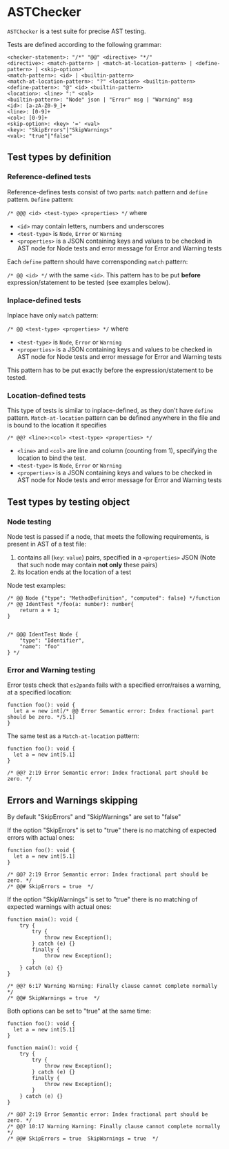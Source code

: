 # ASTChecker

`ASTChecker` is a test suite for precise AST testing.

Tests are defined according to the following grammar:

```
<checker-statement>: "/*" "@@" <directive> "*/"
<directive>: <match-pattern> | <match-at-location-pattern> | <define-pattern> | <skip-option>*
<match-pattern>: <id> | <builtin-pattern>
<match-at-location-pattern>: "?" <location> <builtin-pattern>
<define-pattern>: "@" <id> <builtin-pattern>
<location>: <line> ":" <col>
<builtin-pattern>: "Node" json | "Error" msg | "Warning" msg
<id>: [a-zA-Z0-9_]+
<line>: [0-9]+
<col>: [0-9]+
<skip-option>: <key> '=' <val>
<key>: "SkipErrors"|"SkipWarnings"
<val>: "true"|"false"
```

## Test types by definition



### Reference-defined tests
Reference-defines tests consist of two parts: `match` pattern and `define` pattern.
`Define` pattern:

`/* @@@ <id> <test-type> <properties> */`
where
 - `<id>` may contain letters, numbers and underscores
 - `<test-type>` is `Node`, `Error` or `Warning`
 - `<properties>` is a JSON containing keys and values to be checked in AST node for Node tests and error message for Error and Warning tests

Each `define` pattern should have corrensponding `match` pattern: 

`/* @@ <id> */` with the same `<id>`. This pattern has to be put **before** expression/statement to be tested (see examples below). 
 

### Inplace-defined tests

Inplace have only `match` pattern:

`/* @@ <test-type> <properties> */`
where
- `<test-type>` is `Node`, `Error` or `Warning`
- `<properties>` is a JSON containing keys and values to be checked in AST node for Node tests and error message for Error and Warning tests

This pattern  has to be put exactly before the expression/statement to be tested.

### Location-defined tests
This type of tests is similar to inplace-defined, as they don't have `define` pattern.
`Match-at-location` pattern can be defined anywhere in the file and is bound to the location it specifies

`/* @@? <line>:<col> <test-type> <properties> */`
- `<line>` and `<col>` are line and column (counting from 1), specifying the location to bind the test.
- `<test-type>` is `Node`, `Error` or `Warning`
- `<properties>` is a JSON containing keys and values to be checked in AST node for Node tests and error message for Error and Warning tests

## Test types by testing object

### Node testing
Node test is passed if a node, that meets the following requirements, is present in AST of a test file:
1. contains all (`key`: `value`) pairs, specified in a `<properties>` JSON (Note that such node may contain **not only** these pairs)
2. its location ends at the location of a test

Node test examples:
```
/* @@ Node {"type": "MethodDefinition", "computed": false} */function /* @@ IdentTest */foo(a: number): number{
    return a + 1;
}


/* @@@ IdentTest Node {
    "type": "Identifier",
    "name": "foo"
} */ 
```

### Error and Warning testing
Error tests check that `es2panda` fails with a specified error/raises a warning, at a specified location:

```
function foo(): void {
  let a = new int[/* @@ Error Semantic error: Index fractional part should be zero. */5.1]
}

```
The same test as a `Match-at-location` pattern: 
```
function foo(): void {
  let a = new int[5.1]
}

/* @@? 2:19 Error Semantic error: Index fractional part should be zero. */
```

## Errors and Warnings skipping

By default "SkipErrors" and "SkipWarnings" are set to "false"

If the option "SkipErrors" is set to "true" there is no matching of expected errors with actual ones:
```
function foo(): void {
  let a = new int[5.1]
}

/* @@? 2:19 Error Semantic error: Index fractional part should be zero. */
/* @@# SkipErrors = true  */
```

If the option "SkipWarnings" is set to "true" there is no matching of expected warnings with actual ones:
```
function main(): void {
    try {
        try {
            throw new Exception();
        } catch (e) {}
        finally {
            throw new Exception();
        }
    } catch (e) {}
}

/* @@? 6:17 Warning Warning: Finally clause cannot complete normally  */
/* @@# SkipWarnings = true  */
```

Both options can be set to "true" at the same time:
```
function foo(): void {
  let a = new int[5.1]
}

function main(): void {
    try {
        try {
            throw new Exception();
        } catch (e) {}
        finally {
            throw new Exception();
        }
    } catch (e) {}
}

/* @@? 2:19 Error Semantic error: Index fractional part should be zero. */
/* @@? 10:17 Warning Warning: Finally clause cannot complete normally  */
/* @@# SkipErrors = true  SkipWarnings = true  */
```
